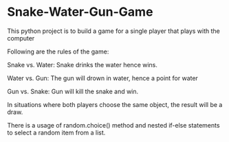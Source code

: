 # Snake-Water-Gun-Game

This python project is to build a game for a single player that plays with the computer

Following are the rules of the game:

Snake vs. Water: Snake drinks the water hence wins.

Water vs. Gun: The gun will drown in water, hence a point for water

Gun vs. Snake: Gun will kill the snake and win.

In situations where both players choose the same object, the result will be a draw.

There is a usage of random.choice() method and nested if-else statements to select a random item from a list.
